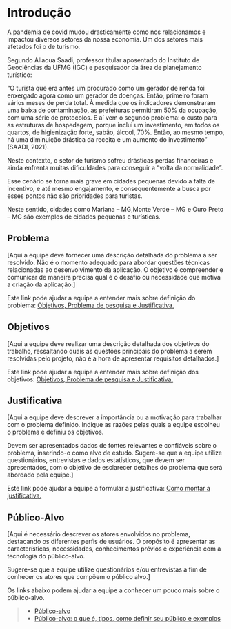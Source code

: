 # Introdução

A pandemia de covid mudou drasticamente como nos relacionamos e impactou diversos setores da nossa economia. Um dos setores mais afetados foi o de turismo.

Segundo Allaoua Saadi, professor titular aposentado do Instituto de Geociências da UFMG (IGC) e pesquisador da área de planejamento turístico:

“O turista que era antes um procurado como um gerador de renda foi enxergado agora como um gerador de doenças. Então, primeiro foram vários meses de perda total. À medida que os indicadores demonstraram uma baixa de contaminação, as prefeituras permitiram 50% da ocupação, com uma série de protocolos. E aí vem o segundo problema: o custo para as estruturas de hospedagem, porque inclui um investimento, em todos os quartos, de higienização forte, sabão, álcool, 70%. Então, ao mesmo tempo, há uma diminuição drástica da receita e um aumento do investimento” (SAADI, 2021).



Neste contexto, o setor de turismo sofreu drásticas perdas financeiras e ainda enfrenta muitas dificuldades para conseguir a “volta da normalidade”.
 
Esse cenário se torna mais grave em cidades pequenas devido a falta de incentivo, e até mesmo engajamento, e consequentemente a busca por esses pontos não são prioridades para turistas.

Neste sentido, cidades como Mariana – MG,Monte Verde – MG e Ouro Preto – MG são exemplos de cidades pequenas e turísticas.


## Problema
[Aqui a equipe deve fornecer uma descrição detalhada do problema a ser resolvido. Não é o momento adequado para abordar questões técnicas relacionadas ao desenvolvimento da aplicação. O objetivo é compreender e comunicar de maneira precisa qual é o desafio ou necessidade que motiva a criação da aplicação.]

Este link pode ajudar a equipe a entender mais sobre definição do problema: [Objetivos, Problema de pesquisa e Justificativa.](https://medium.com/@versioparole/objetivos-problema-de-pesquisa-e-justificativa-c98c8233b9c3)


## Objetivos

[Aqui a equipe deve realizar uma descrição detalhada dos objetivos do trabalho, ressaltando quais as questões principais do problema a serem resolvidas pelo projeto, não é a hora de apresentar requisitos detalhados.]
 
Este link pode ajudar a equipe a entender mais sobre definição dos objetivos: [Objetivos, Problema de pesquisa e Justificativa.](https://medium.com/@versioparole/objetivos-problema-de-pesquisa-e-justificativa-c98c8233b9c3)

## Justificativa

[Aqui a equipe deve descrever a importância ou a motivação para trabalhar com o problema definido. Indique as razões pelas quais a equipe escolheu o problema e definiu os objetivos.

Devem ser apresentados dados de fontes relevantes e confiáveis sobre o problema, inserindo-o como alvo de estudo. Sugere-se que a equipe utilize questionários, entrevistas e dados estatísticos, que devem ser apresentados, com o objetivo de esclarecer detalhes do problema que será abordado pela equipe.]

Este link pode ajudar a equipe a formular a justificativa: [Como montar a justificativa.](https://guiadamonografia.com.br/como-montar-justificativa-do-tcc/)

## Público-Alvo

[Aqui é necessário descrever os atores envolvidos no problema, destacando os diferentes perfis de usuários. O propósito é apresentar as características, necessidades, conhecimentos prévios e experiência com a tecnologia do público-alvo.

Sugere-se que a equipe utilize questionários e/ou entrevistas a fim de conhecer os atores que compõem o público alvo.]

Os links abaixo podem ajudar a equipe a conhecer um pouco mais sobre o público-alvo. 

> - [Público-alvo](https://blog.hotmart.com/pt-br/publico-alvo/)
> - [Público-alvo: o que é, tipos, como definir seu público e exemplos](https://klickpages.com.br/blog/publico-alvo-o-que-e/)

